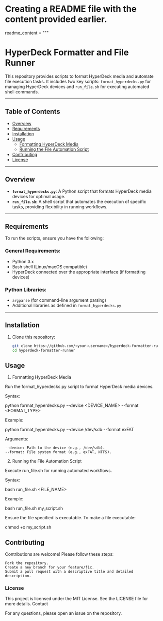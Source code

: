 # Creating a README file with the content provided earlier.
readme_content = """
# HyperDeck Formatter and File Runner

This repository provides scripts to format HyperDeck media and automate file execution tasks. It includes two key scripts: `format_hyperdecks.py` for managing HyperDeck devices and `run_file.sh` for executing automated shell commands.

---

## Table of Contents

- [Overview](#overview)
- [Requirements](#requirements)
- [Installation](#installation)
- [Usage](#usage)
  - [Formatting HyperDeck Media](#formatting-hyperdeck-media)
  - [Running the File Automation Script](#running-the-file-automation-script)
- [Contributing](#contributing)
- [License](#license)

---

## Overview

- **`format_hyperdecks.py`**: A Python script that formats HyperDeck media devices for optimal usage.
- **`run_file.sh`**: A shell script that automates the execution of specific tasks, providing flexibility in running workflows.

---

## Requirements

To run the scripts, ensure you have the following:

### General Requirements:
- Python 3.x
- Bash shell (Linux/macOS compatible)
- HyperDeck connected over the appropriate interface (if formatting devices)

### Python Libraries:
- `argparse` (for command-line argument parsing)
- Additional libraries as defined in `format_hyperdecks.py`

---

## Installation

1. Clone this repository:
   ```bash
   git clone https://github.com/<your-username>/hyperdeck-formatter-runner.git
   cd hyperdeck-formatter-runner

   
## Usage
1. Formatting HyperDeck Media

Run the format_hyperdecks.py script to format HyperDeck media devices.

Syntax:

python format_hyperdecks.py --device <DEVICE_NAME> --format <FORMAT_TYPE>

Example:

python format_hyperdecks.py --device /dev/sdb --format exFAT

Arguments:

    --device: Path to the device (e.g., /dev/sdb).
    --format: File system format (e.g., exFAT, NTFS).

2. Running the File Automation Script

Execute run_file.sh for running automated workflows.

Syntax:

bash run_file.sh <FILE_NAME>

Example:

bash run_file.sh my_script.sh

Ensure the file specified is executable. To make a file executable:

chmod +x my_script.sh



## Contributing

Contributions are welcome! Please follow these steps:

    Fork the repository.
    Create a new branch for your feature/fix.
    Submit a pull request with a descriptive title and detailed description.

### License

This project is licensed under the MIT License. See the LICENSE file for more details.
Contact

For any questions, please open an issue on the repository.

